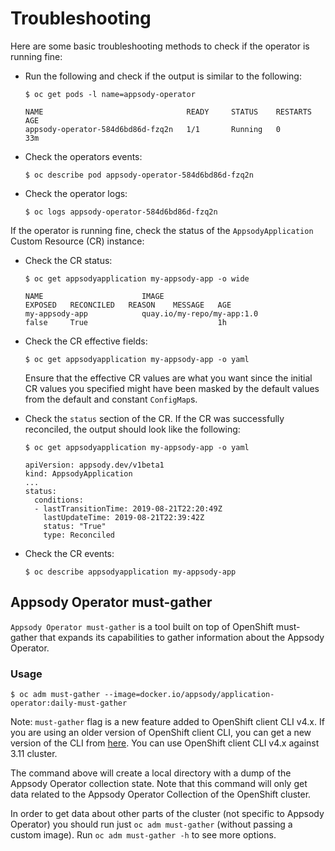# Troubleshooting

Here are some basic troubleshooting methods to check if the operator is running fine:

* Run the following and check if the output is similar to the following:

  ```console
  $ oc get pods -l name=appsody-operator

  NAME                                READY     STATUS    RESTARTS   AGE
  appsody-operator-584d6bd86d-fzq2n   1/1       Running   0          33m
  ```

* Check the operators events:

  ```console
  $ oc describe pod appsody-operator-584d6bd86d-fzq2n
  ```

* Check the operator logs:

  ```console
  $ oc logs appsody-operator-584d6bd86d-fzq2n
  ```

If the operator is running fine, check the status of the `AppsodyApplication` Custom Resource (CR) instance:

* Check the CR status:

  ```console
  $ oc get appsodyapplication my-appsody-app -o wide

  NAME                      IMAGE                                                     EXPOSED   RECONCILED   REASON    MESSAGE   AGE
  my-appsody-app            quay.io/my-repo/my-app:1.0                                false     True                             1h
  ```

* Check the CR effective fields:

  ```console
  $ oc get appsodyapplication my-appsody-app -o yaml
  ```

  Ensure that the effective CR values are what you want since the initial CR values you specified might have been masked by the default values from the default and constant `ConfigMap`s.

* Check the `status` section of the CR. If the CR was successfully reconciled, the output should look like the following:

  ```console
  $ oc get appsodyapplication my-appsody-app -o yaml

  apiVersion: appsody.dev/v1beta1
  kind: AppsodyApplication
  ...
  status:
    conditions:
    - lastTransitionTime: 2019-08-21T22:20:49Z
      lastUpdateTime: 2019-08-21T22:39:42Z
      status: "True"
      type: Reconciled
  ```

* Check the CR events:

  ```console
  $ oc describe appsodyapplication my-appsody-app
  ```

## Appsody Operator must-gather

`Appsody Operator must-gather` is a tool built on top of OpenShift must-gather that expands its capabilities to gather information about the Appsody Operator.

### Usage

```console
$ oc adm must-gather --image=docker.io/appsody/application-operator:daily-must-gather
```

Note: `must-gather` flag is a new feature added to OpenShift client CLI v4.x. If you are using an older version of OpenShift client CLI, you can get a new version of the CLI from [here](https://mirror.openshift.com/pub/openshift-v4/clients/oc/4.2/). You can use OpenShift client CLI v4.x against 3.11 cluster.

The command above will create a local directory with a dump of the Appsody Operator collection state. Note that this command will only get data related to the Appsody Operator Collection of the OpenShift cluster. 

In order to get data about other parts of the cluster (not specific to Appsody Operator) you should run just `oc adm must-gather` (without passing a custom image). Run `oc adm must-gather -h` to see more options.